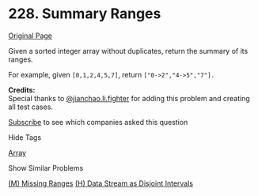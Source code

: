 # 228. Summary Ranges

[Original Page](https://leetcode.com/problems/summary-ranges/)

Given a sorted integer array without duplicates, return the summary of its ranges.

For example, given `[0,1,2,4,5,7]`, return `["0->2","4->5","7"].`

**Credits:**  
Special thanks to [@jianchao.li.fighter](https://leetcode.com/discuss/user/jianchao.li.fighter) for adding this problem and creating all test cases.

<div>

[Subscribe](/subscribe/) to see which companies asked this question

</div>

<div>

<div id="tags" class="btn btn-xs btn-warning">Hide Tags</div>

<span class="hidebutton" style="display: inline;">[Array](/tag/array/)</span></div>

<div>

<div id="similar" class="btn btn-xs btn-warning">Show Similar Problems</div>

<span class="hidebutton">[(M) Missing Ranges](/problems/missing-ranges/) [(H) Data Stream as Disjoint Intervals](/problems/data-stream-as-disjoint-intervals/)</span></div>